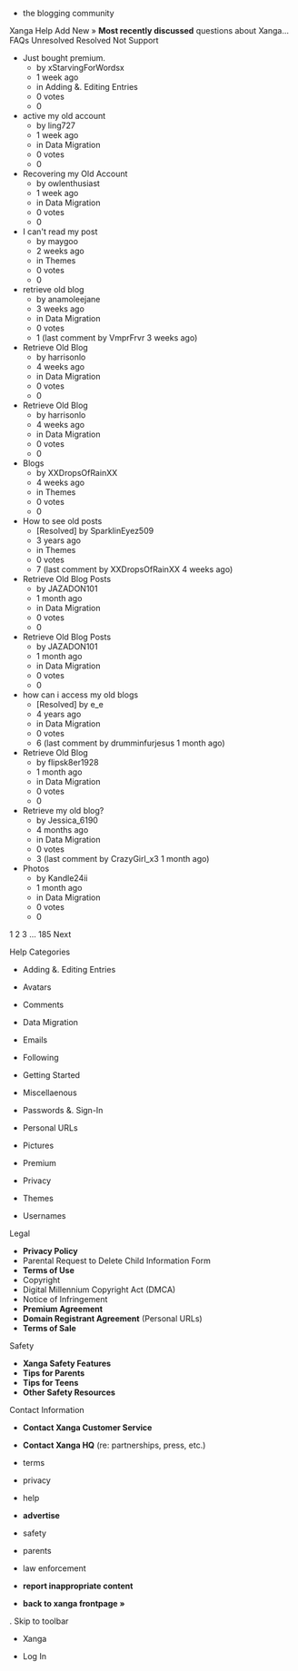 *   the blogging community

Xanga Help Add New » **Most recently discussed** questions about Xanga… FAQs Unresolved Resolved Not Support

*   Just bought premium.
    *   by xStarvingForWordsx
    *   1 week ago
    *   in Adding &. Editing Entries
    *   0 votes
    *   0
*   active my old account
    *   by ling727
    *   1 week ago
    *   in Data Migration
    *   0 votes
    *   0
*   Recovering my Old Account
    *   by owlenthusiast
    *   1 week ago
    *   in Data Migration
    *   0 votes
    *   0
*   I can't read my post
    *   by maygoo
    *   2 weeks ago
    *   in Themes
    *   0 votes
    *   0
*   retrieve old blog
    *   by anamoleejane
    *   3 weeks ago
    *   in Data Migration
    *   0 votes
    *   1 (last comment by VmprFrvr 3 weeks ago)
*   Retrieve Old Blog
    *   by harrisonlo
    *   4 weeks ago
    *   in Data Migration
    *   0 votes
    *   0
*   Retrieve Old Blog
    *   by harrisonlo
    *   4 weeks ago
    *   in Data Migration
    *   0 votes
    *   0
*   Blogs
    *   by XXDropsOfRainXX
    *   4 weeks ago
    *   in Themes
    *   0 votes
    *   0
*   How to see old posts
    *   \[Resolved\] by SparklinEyez509
    *   3 years ago
    *   in Themes
    *   0 votes
    *   7 (last comment by XXDropsOfRainXX 4 weeks ago)
*   Retrieve Old Blog Posts
    *   by JAZADON101
    *   1 month ago
    *   in Data Migration
    *   0 votes
    *   0
*   Retrieve Old Blog Posts
    *   by JAZADON101
    *   1 month ago
    *   in Data Migration
    *   0 votes
    *   0
*   how can i access my old blogs
    *   \[Resolved\] by e\_e
    *   4 years ago
    *   in Data Migration
    *   0 votes
    *   6 (last comment by drumminfurjesus 1 month ago)
*   Retrieve Old Blog
    *   by flipsk8er1928
    *   1 month ago
    *   in Data Migration
    *   0 votes
    *   0
*   Retrieve my old blog?
    *   by Jessica\_6190
    *   4 months ago
    *   in Data Migration
    *   0 votes
    *   3 (last comment by CrazyGirl\_x3 1 month ago)
*   Photos
    *   by Kandle24ii
    *   1 month ago
    *   in Data Migration
    *   0 votes
    *   0

1 2 3 ... 185 Next

Help Categories

*   Adding &. Editing Entries
*   Avatars
*   Comments
*   Data Migration
*   Emails
*   Following
*   Getting Started
*   Miscellaenous

*   Passwords &. Sign-In
*   Personal URLs
*   Pictures
*   Premium
*   Privacy
*   Themes
*   Usernames

Legal

*   **Privacy Policy**
*   Parental Request to Delete Child Information Form
*   **Terms of Use**
*   Copyright
*   Digital Millennium Copyright Act (DMCA)
*   Notice of Infringement
*   **Premium Agreement**
*   **Domain Registrant Agreement** (Personal URLs)
*   **Terms of Sale**

Safety

*   **Xanga Safety Features**
*   **Tips for Parents**
*   **Tips for Teens**
*   **Other Safety Resources**

Contact Information

*   **Contact Xanga Customer Service**
*   **Contact Xanga HQ** (re: partnerships, press, etc.)

*   terms
*   privacy
*   help
*   **advertise**

*   safety
*   parents
*   law enforcement
*   **report inappropriate content**

*   **back to xanga frontpage »**

<img src="http://pixel.quantserve.com/pixel/p-87h-iNOVooym2.gif" style="display: none" height="1" width="1" alt="Quantcast"/>. Skip to toolbar

*   Xanga

*   Log In